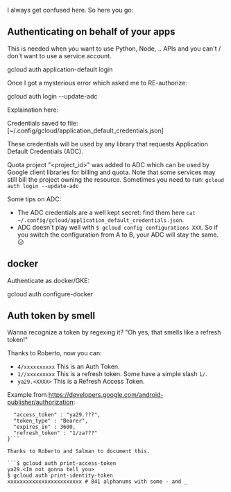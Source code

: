
I always get confused here. So here you go:

## Authenticating on behalf of your apps

This is needed when you want to use Python, Node, .. APIs and you can't / don't
want to use a service account.

  gcloud auth application-default login

Once I got a mysterious error which asked me to RE-authorize:

  gcloud auth login --update-adc

Explaination here:

Credentials saved to file: [~/.config/gcloud/application_default_credentials.json]

These credentials will be used by any library that requests Application Default Credentials (ADC).

Quota project "<project_id>" was added to ADC which can be used by Google client libraries for billing and quota. Note that some services may still bill the project owning the resource.
Sometimes you need to run: `gcloud auth login --update-adc`

Some tips on ADC:

* The ADC credentials are a well kept secret: find them here
  `cat ~/.config/gcloud/application_default_credentials.json`.
* ADC doesn't play well with `$ gcloud config configurations XXX`. So if you
  switch the configuration from A to B, your ADC will stay the same. 😥

## docker

Authenticate as docker/GKE:

  gcloud auth configure-docker

## Auth token by smell

Wanna recognize a token by regexing it? "Oh yes, that smells like a refresh token!"

Thanks to Roberto, now you can:

* `4/xxxxxxxxxx` This is an Auth Token.
* `1//xxxxxxxxx` This is a refresh token. Some have a simple slash `1/`.
* `ya29.<XXXX>` This is a Refresh Access Token.

Example from https://developers.google.com/android-publisher/authorization: 

```{
  "access_token" : "ya29.???",
  "token_type" : "Bearer",
  "expires_in" : 3600,
  "refresh_token" : "1/za???"
}```

Thanks to Roberto and Salman to document this.

```$ gcloud auth print-access-token 
ya29.<Im not gonna tell you>
$ gcloud auth print-identity-token 
xxxxxxxxxxxxxxxxxxxxxxxx # 841 alphanums with some - and _
```